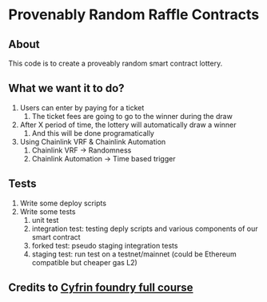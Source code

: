 # Provenably Random Raffle Contracts

## About

This code is to create a proveably random smart contract lottery.

## What we want it to do?

1. Users can enter by paying for a ticket
    1. The ticket fees are going to go to the winner during the draw
2. After X period of time, the lottery will automatically draw a winner
    1. And this will be done programatically
3. Using Chainlink VRF & Chainlink Automation 
    1. Chainlink VRF -> Randomness 
    2. Chainlink Automation -> Time based trigger 

## Tests
1. Write some deploy scripts
2. Write some tests
    1. unit test
    2. integration test: testing deply scripts and various components of our smart contract
    3. forked test: pseudo staging integration tests 
    4. staging test: run test on a testnet/mainnet (could be Ethereum compatible but cheaper gas L2)

## Credits to [Cyfrin foundry full course](https://github.com/Cyfrin/foundry-full-course-f23#lesson-9-foundry-smart-contract-lottery)

